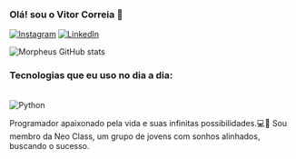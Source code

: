 ### Olá! sou o Vitor Correia 👋

[![Instagram](https://img.shields.io/badge/Instagram-E4405F?style=for-the-badge&logo=instagram&logoColor=white)](https://www.instagram.com.br/dev_morpheus/)
[![LinkedIn](https://img.shields.io/badge/LinkedIn-0077B5?style=for-the-badge&logo=linkedin&logoColor=white)](https://www.linkedin.com/in/vitor-dos-santos-correia-4ba651269/)

![Morpheus GitHub stats](https://github-readme-stats.vercel.app/api?username=dev-morpheus&show_icons=true&theme=dracula)

### Tecnologias que eu uso no dia a dia:

<div style="display: inline_block"><br/>
  <img align="center" alt="Python" src="https://img.shields.io/badge/Python-14354C?style=for-the-badge&logo=python&logoColor=white" />
</div>


Programador apaixonado pela vida e suas infinitas possibilidades.💻🐍
Sou membro da Neo Class, um grupo de jovens com sonhos alinhados, buscando o sucesso.
